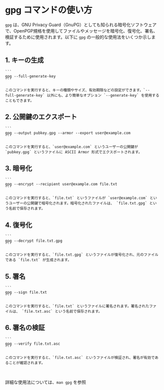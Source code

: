# gpg コマンドの使い方
  `gpg` は、GNU Privacy Guard（GnuPG）としても知られる暗号化ソフトウェアで、OpenPGP規格を使用してファイルやメッセージを暗号化、復号化、署名、検証するために使用されます。以下に `gpg` の一般的な使用法をいくつか示します。

  ## 1. キーの生成

    ```
    gpg --full-generate-key
    ```

    このコマンドを実行すると、キーの種類やサイズ、有効期限などの設定ができます。`--full-generate-key` 以外にも、より簡単なオプション `--generate-key` を使用することもできます。
  
  ## 2. 公開鍵のエクスポート

    ```
    gpg --output pubkey.gpg --armor --export user@example.com
    ```

    このコマンドを実行すると、`user@example.com` というユーザーの公開鍵が `pubkey.gpg` というファイルに ASCII Armor 形式でエクスポートされます。

  ## 3. 暗号化

    ```
    gpg --encrypt --recipient user@example.com file.txt
    ```

    このコマンドを実行すると、`file.txt` というファイルが `user@example.com` というユーザーの公開鍵で暗号化されます。暗号化されたファイルは、 `file.txt.gpg` という名前で保存されます。

  ## 4. 復号化

    ```
    gpg --decrypt file.txt.gpg
    ```

    このコマンドを実行すると、`file.txt.gpg` というファイルが復号化され、元のファイルである `file.txt` が生成されます。

  ## 5. 署名

    ```
    gpg --sign file.txt
    ```

    このコマンドを実行すると、`file.txt` というファイルに署名されます。署名されたファイルは、 `file.txt.asc` という名前で保存されます。

  ## 6. 署名の検証

    ```
    gpg --verify file.txt.asc
    ```

    このコマンドを実行すると、`file.txt.asc` というファイルが検証され、署名が有効であることが確認されます。

<br>

詳細な使用法については、`man gpg` を参照

